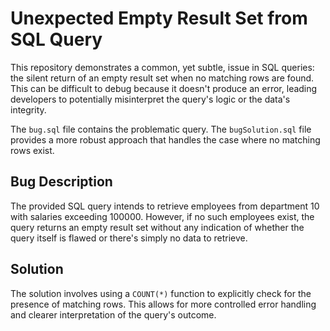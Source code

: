 # Unexpected Empty Result Set from SQL Query

This repository demonstrates a common, yet subtle, issue in SQL queries: the silent return of an empty result set when no matching rows are found.  This can be difficult to debug because it doesn't produce an error, leading developers to potentially misinterpret the query's logic or the data's integrity.

The `bug.sql` file contains the problematic query. The `bugSolution.sql` file provides a more robust approach that handles the case where no matching rows exist.

## Bug Description
The provided SQL query intends to retrieve employees from department 10 with salaries exceeding 100000. However, if no such employees exist, the query returns an empty result set without any indication of whether the query itself is flawed or there's simply no data to retrieve.

## Solution
The solution involves using a `COUNT(*)` function to explicitly check for the presence of matching rows.  This allows for more controlled error handling and clearer interpretation of the query's outcome.